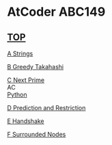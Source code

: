 # AtCoder ABC149  

## [TOP](https://atcoder.jp/contests/abc149)  

[A Strings](https://atcoder.jp/contests/abc149/tasks/abc149_a)   

[](https://atcoder.jp/contests/abc149/submissions/)  

[B Greedy Takahashi](https://atcoder.jp/contests/abc149/tasks/abc149_b)   

[](https://atcoder.jp/contests/abc149/submissions/)  

[C Next Prime](https://atcoder.jp/contests/abc149/tasks/abc149_c)   
AC  
[Python](https://atcoder.jp/contests/abc149/submissions/15557947)  

[D Prediction and Restriction](https://atcoder.jp/contests/abc149/tasks/abc149_d)   

[](https://atcoder.jp/contests/abc149/submissions/)  

[E Handshake](https://atcoder.jp/contests/abc149/tasks/abc149_e)   

[](https://atcoder.jp/contests/abc149/submissions/)  

[F Surrounded Nodes](https://atcoder.jp/contests/abc149/tasks/abc149_f)   

[](https://atcoder.jp/contests/abc149/submissions/)  

